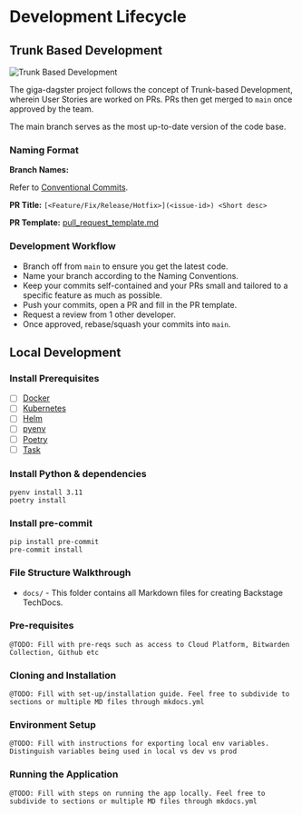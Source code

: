 # Development Lifecycle

## Trunk Based Development

![Trunk Based Development](https://trunkbaseddevelopment.com/trunk1b.png)

The giga-dagster project follows the concept of Trunk-based Development,
wherein User Stories are worked on PRs. PRs then get merged to `main` once approved by
the team.

The main branch serves as the most up-to-date version of the code base.

### Naming Format

**Branch Names:**

Refer to [Conventional Commits](https://www.conventionalcommits.org/en/v1.0.0/).

**PR Title:** `[<Feature/Fix/Release/Hotfix>](<issue-id>) <Short desc>`

**PR Template:** [pull_request_template.md](../.github/pull_request_template.md)

### Development Workflow

- Branch off from `main` to ensure you get the latest code.
- Name your branch according to the Naming Conventions.
- Keep your commits self-contained and your PRs small and tailored to a specific feature
  as much as possible.
- Push your commits, open a PR and fill in the PR template.
- Request a review from 1 other developer.
- Once approved, rebase/squash your commits into `main`.

## Local Development

### Install Prerequisites

- [ ] [Docker](https://docs.docker.com/engine/)
- [ ] [Kubernetes](https://kubernetes.io/docs/tasks/tools/)
- [ ] [Helm](https://helm.sh/docs/intro/install/)
- [ ] [pyenv](https://github.com/pyenv/pyenv)
- [ ] [Poetry](https://python-poetry.org/docs/#installation)
- [ ] [Task](https://taskfile.dev/installation/#install-script)

### Install Python & dependencies

```shell
pyenv install 3.11
poetry install
```

### Install pre-commit

```shell
pip install pre-commit
pre-commit install
```

### File Structure Walkthrough

- `docs/` - This folder contains all Markdown files for creating Backstage TechDocs.

### Pre-requisites

``` @TODO: Fill with pre-reqs such as access to Cloud Platform, Bitwarden Collection, Github etc ```

### Cloning and Installation

``` @TODO: Fill with set-up/installation guide. Feel free to subdivide to sections or multiple MD files through mkdocs.yml ```

### Environment Setup

``` @TODO: Fill with instructions for exporting local env variables. Distinguish variables being used in local vs dev vs prod ```

### Running the Application

``` @TODO: Fill with steps on running the app locally. Feel free to subdivide to sections or multiple MD files through mkdocs.yml ```
